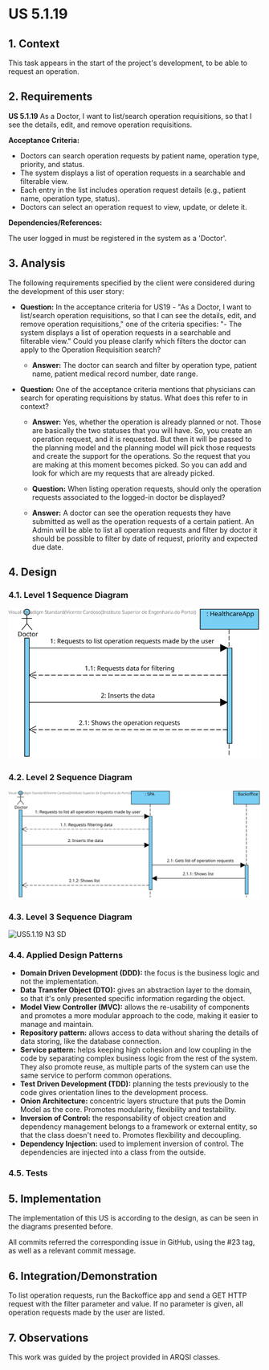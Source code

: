 # US 5.1.19

## 1. Context

This task appears in the start of the project's development, to be able to request an operation.


## 2. Requirements

**US 5.1.19** As a Doctor, I want to list/search operation requisitions, so that I see the details,
edit, and remove operation requisitions.

**Acceptance Criteria:**

- Doctors can search operation requests by patient name, operation type, priority, and status.
- The system displays a list of operation requests in a searchable and filterable view.
- Each entry in the list includes operation request details (e.g., patient name, operation type,
status).
- Doctors can select an operation request to view, update, or delete it.

**Dependencies/References:**

The user logged in must be registered in the system as a 'Doctor'.

## 3. Analysis

The following requirements specified by the client were considered during the development of this user story:

- **Question:** In the acceptance criteria for US19 - "As a Doctor, I want to list/search operation requisitions, so that I can see the details, edit, and remove operation requisitions," one of the criteria specifies: "- The system displays a list of operation requests in a searchable and filterable view."
Could you please clarify which filters the doctor can apply to the Operation Requisition search?
  - **Answer:** The doctor can search and filter by operation type, patient name, patient medical record number, date range.

- **Question:** One of the acceptance criteria mentions that physicians can search for operating requisitions by status.
What does this refer to in context?
  - **Answer:** Yes, whether the operation is already planned or not. Those are basically the two statuses that you will have. So, you create an operation request, and it is requested. But then it will be passed to the planning model and the planning model will pick those requests and create the support for the operations. So the request that you are making at this moment becomes picked. So you can add and look for which are my requests that are already picked.

  - **Question:** When listing operation requests, should only the operation requests associated to the logged-in doctor be displayed?
  - **Answer:** A doctor can see the operation requests they have submitted as well as the operation requests of a certain patient.
An Admin will be able to list all operation requests and filter by doctor
it should be possible to filter by date of request, priority and expected due date.

## 4. Design



### 4.1. Level 1 Sequence Diagram

![US5.1.19 N1 SD](US5.1.19%20N1%20SD.svg)

### 4.2. Level 2 Sequence Diagram

![US5.1.19 N2 SD](US5.1.19%20N2%20SD.svg)

### 4.3. Level 3 Sequence Diagram

![US5.1.19 N3 SD](US5.1.19%20N3%20SD.svg)

### 4.4. Applied Design Patterns

- **Domain Driven Development (DDD):** the focus is the business logic and not the implementation.
- **Data Transfer Object (DTO):** gives an abstraction layer to the domain, so that it's only presented specific information regarding the object.
- **Model View Controller (MVC):** allows the re-usability of components and promotes a more modular approach to the code, making it easier to manage and maintain.
- **Repository pattern:** allows access to data without sharing the details of data storing, like the database connection.
- **Service pattern:** helps keeping high cohesion and low coupling in the code by separating complex business logic from the rest of the system. They also promote reuse, as multiple parts of the system can use the same service to perform common operations.
- **Test Driven Development (TDD):** planning the tests previously to the code gives orientation lines to the development process.
- **Onion Architecture:** concentric layers structure that puts the Domin Model as the core. Promotes modularity, flexibility and testability.
- **Inversion of Control:** the responsability of object creation and dependency management belongs to a framework or external entity, so that the class doesn't need to. Promotes flexibility and decoupling.
- **Dependency Injection:** used to implement inversion of control. The dependencies are injected into a class from the outside.


### 4.5. Tests




## 5. Implementation

The implementation of this US is according to the design, as can be seen in the diagrams presented before.

All commits referred the corresponding issue in GitHub, using the #23 tag, as well as a relevant commit message.


## 6. Integration/Demonstration

To list operation requests, run the Backoffice app and send a GET HTTP request with the filter parameter and value.
If no parameter is given, all operation requests made by the user are listed.

## 7. Observations

This work was guided by the project provided in ARQSI classes.